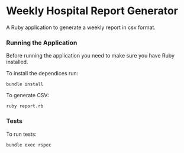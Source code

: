 # Weekly Hospital Report Generator

A Ruby application to generate a weekly report in csv format.

### Running the Application

Before running the application you need to make sure you have Ruby installed. 

To install the dependices run:

```
bundle install
```

To generate CSV:

```
ruby report.rb
```

### Tests

To run tests:

```
bundle exec rspec
```
